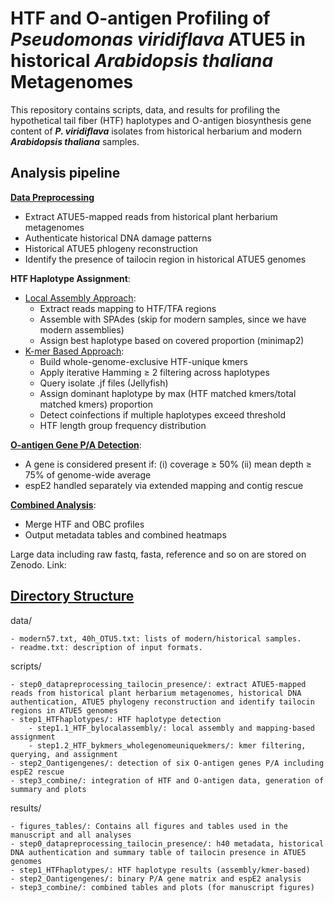 
HTF and O-antigen Profiling of ***Pseudomonas viridiflava*** ATUE5 in historical ***Arabidopsis thaliana*** Metagenomes
==================================================================================

This repository contains scripts, data, and results for profiling the hypothetical tail fiber (HTF) haplotypes and O-antigen biosynthesis gene content of ***P. viridiflava*** isolates from historical herbarium and modern ***Arabidopsis thaliana*** samples.

Analysis pipeline
--------------
[**Data Preprocessing**](https://github.com/JiajunCui-jjc/HTF_OBC_historical_analysis/blob/9bb3d7934662e412b25445301b2b5f12de01196b/scripts/step0_datapreprocessing_tailocin_presence/readme.md)
 
- Extract ATUE5-mapped reads from historical plant herbarium metagenomes
- Authenticate historical DNA damage patterns
- Historical ATUE5 phlogeny reconstruction
- Identify the presence of tailocin region in historical ATUE5 genomes

**HTF Haplotype Assignment**:

- [Local Assembly Approach](https://github.com/CJJ8848/HTF_OBC_historical_analysis/blob/a79e57df19354aae1f019ba7e43ec32cd5af2352/scripts/step1_HTFhaplotypes/step1.1_HTF_bylocalassembly/readme.md):
    - Extract reads mapping to HTF/TFA regions
    - Assemble with SPAdes (skip for modern samples, since we have modern assemblies)
    - Assign best haplotype based on covered proportion (minimap2)
- [K-mer Based Approach](https://github.com/CJJ8848/HTF_OBC_historical_analysis/blob/2b3a0afee80a6ed53124de1c367ba2544c7f6bbe/scripts/step1_HTFhaplotypes/step1.2_HTF_bykmers_wholegenomeuniquekmers/readme.md):
    - Build whole-genome-exclusive HTF-unique kmers
    - Apply iterative Hamming ≥ 2 filtering across haplotypes
    - Query isolate .jf files (Jellyfish)
    - Assign dominant haplotype by max (HTF matched kmers/total matched kmers) proportion
    - Detect coinfections if multiple haplotypes exceed threshold
    - HTF length group frequency distribution

[**O-antigen Gene P/A Detection**](https://github.com/CJJ8848/HTF_OBC_historical_analysis/blob/529d4e7d6442762bb58cb634ce890917c9381d2a/scripts/step2_Oantigengenes/readme.md):

- A gene is considered present if:
    (i) coverage ≥ 50%
    (ii) mean depth ≥ 75% of genome-wide average
- espE2 handled separately via extended mapping and contig rescue

[**Combined Analysis**](https://github.com/CJJ8848/HTF_OBC_historical_analysis/blob/775363e05c1ea7ee9c0a56215c49be5d7c1db1e0/scripts/step3_combine/readme.md):

- Merge HTF and OBC profiles
- Output metadata tables and combined heatmaps

Large data including raw fastq, fasta, reference and so on are stored on Zenodo. Link: 

[Directory Structure](https://github.com/CJJ8848/HTF_OBC_historical_analysis/blob/01535b6afe4fab72f44866cbcf305e59b1537f87/structure.txt)
-------------------
data/

    - modern57.txt, 40h_OTU5.txt: lists of modern/historical samples.
    - readme.txt: description of input formats.

scripts/

    - step0_datapreprocessing_tailocin_presence/: extract ATUE5-mapped reads from historical plant herbarium metagenomes, historical DNA authentication, ATUE5 phylogeny reconstruction and identify tailocin regions in ATUE5 genomes
    - step1_HTFhaplotypes/: HTF haplotype detection
        - step1.1_HTF_bylocalassembly/: local assembly and mapping-based assignment
        - step1.2_HTF_bykmers_wholegenomeuniquekmers/: kmer filtering, querying, and assignment
    - step2_Oantigengenes/: detection of six O-antigen genes P/A including espE2 rescue
    - step3_combine/: integration of HTF and O-antigen data, generation of summary and plots

results/

    - figures_tables/: Contains all figures and tables used in the manuscript and all analyses
    - step0_datapreprocessing_tailocin_presence/: h40 metadata, historical DNA authentication and summary table of tailocin presence in ATUE5 genomes
    - step1_HTFhaplotypes/: HTF haplotype results (assembly/kmer-based)
    - step2_Oantigengenes/: binary P/A gene matrix and espE2 analysis
    - step3_combine/: combined tables and plots (for manuscript figures)

